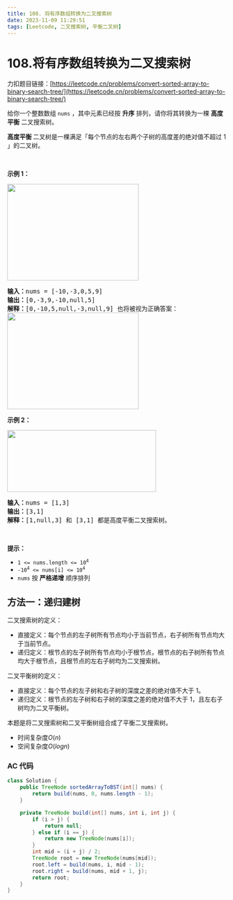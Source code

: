 ```yaml
---
title: 108. 将有序数组转换为二叉搜索树
date: 2023-11-09 11:29:51
tags: [Leetcode, 二叉搜索树, 平衡二叉树]
---
```


# 108.将有序数组转换为二叉搜索树

力扣题目链接：[https://leetcode.cn/problems/convert-sorted-array-to-binary-search-tree/](https://leetcode.cn/problems/convert-sorted-array-to-binary-search-tree/)

<p>给你一个整数数组 <code>nums</code> ，其中元素已经按 <strong>升序</strong> 排列，请你将其转换为一棵 <strong>高度平衡</strong> 二叉搜索树。</p>

<p><strong>高度平衡 </strong>二叉树是一棵满足「每个节点的左右两个子树的高度差的绝对值不超过 1 」的二叉树。</p>

<p>&nbsp;</p>

<p><strong>示例 1：</strong></p>
<img alt="" src="https://assets.leetcode.com/uploads/2021/02/18/btree1.jpg" style="width: 302px; height: 222px;" />
<pre>
<strong>输入：</strong>nums = [-10,-3,0,5,9]
<strong>输出：</strong>[0,-3,9,-10,null,5]
<strong>解释：</strong>[0,-10,5,null,-3,null,9] 也将被视为正确答案：
<img alt="" src="https://assets.leetcode.com/uploads/2021/02/18/btree2.jpg" style="width: 302px; height: 222px;" />
</pre>

<p><strong>示例 2：</strong></p>
<img alt="" src="https://assets.leetcode.com/uploads/2021/02/18/btree.jpg" style="width: 342px; height: 142px;" />
<pre>
<strong>输入：</strong>nums = [1,3]
<strong>输出：</strong>[3,1]
<strong>解释：</strong>[1,null,3] 和 [3,1] 都是高度平衡二叉搜索树。
</pre>

<p>&nbsp;</p>

<p><strong>提示：</strong></p>

<ul>
	<li><code>1 &lt;= nums.length &lt;= 10<sup>4</sup></code></li>
	<li><code>-10<sup>4</sup> &lt;= nums[i] &lt;= 10<sup>4</sup></code></li>
	<li><code>nums</code> 按 <strong>严格递增</strong> 顺序排列</li>
</ul>

## 方法一：递归建树

二叉搜索树的定义：

- 直接定义：每个节点的左子树所有节点均小于当前节点，右子树所有节点均大于当前节点。
- 递归定义：根节点的左子树所有节点均小于根节点，根节点的右子树所有节点均大于根节点，且根节点的左右子树均为二叉搜索树。

二叉平衡树的定义：

- 直接定义：每个节点的左子树和右子树的深度之差的绝对值不大于 1。
- 递归定义：根节点的左子树和右子树的深度之差的绝对值不大于 1，且左右子树均为二叉平衡树。

本题是将二叉搜索树和二叉平衡树组合成了平衡二叉搜索树。

- 时间复杂度$O(n)$
- 空间复杂度$O(logn)$

### AC 代码

```java
class Solution {
    public TreeNode sortedArrayToBST(int[] nums) {
        return build(nums, 0, nums.length - 1);
    }

    private TreeNode build(int[] nums, int i, int j) {
        if (i > j) {
            return null;
        } else if (i == j) {
            return new TreeNode(nums[i]);
        }
        int mid = (i + j) / 2;
        TreeNode root = new TreeNode(nums[mid]);
        root.left = build(nums, i, mid - 1);
        root.right = build(nums, mid + 1, j);
        return root;
    }
}
```
